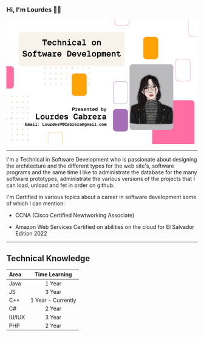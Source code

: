 ### Hi, I'm Lourdes 👋🤗

<img src = https://raw.githubusercontent.com/Lourdes90Cabrera/Lourdes90Cabrera/main/SoftwareDevelopment.png alt="banner that says Lourdes Cabrera - technical on software development">

***

I'm a Technical in Software Development who is passionate about designing the architecture and the different types for the web site's, software programs and the same time I like to administrate the database for the many software prototypes, administrate the various versions of the projects that I can load, unload and fet in order on github.

I'm Certified in various topics about a career in software development some of which I can mention: 

- CCNA (Cisco Certified Newtworking Associate)
* Amazon Web Services Certified on abilities on the cloud for El Salvador Edition 2022

***
## Technical Knowledge 

|  Area  |  Time Learning            |    
| :----  |  :-----------------:      |
| Java   |  1 Year                   | 
| JS     |  3 Year                   | 
| C++    |  1 Year - Currently       | 
| C#     |  2 Year                   | 
| IU/IUX |  3 Year                   | 
| PHP    |  2 Year                   | 